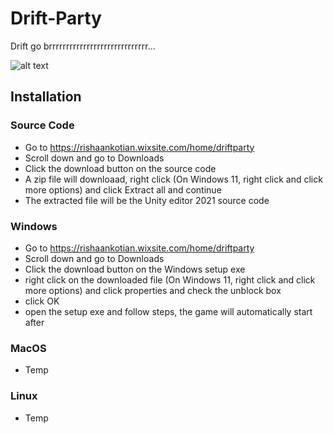# Drift-Party
Drift go brrrrrrrrrrrrrrrrrrrrrrrrrrrrr...


![alt text](https://by3301files.storage.live.com/y4mraANHaIepKUXnvFznFty9PuaVNGW1aRFtnqh0BlFKp0o9IhP6VctKNXN1bMIfrIpIuwMMdBdAvuRkIyqgC8vkJKPvNfhiFdeYfY5iCu5DX0y9s2IC-wN5abE_T2whsEstJqy1KmGWN9x0D6_pbIg8dg5H07_ORRmlhUduorgdES5pgA5Y2fIDYcJhHkECUeM?width=500&height=500&cropmode=none)


## Installation
### Source Code

 - Go to https://rishaankotian.wixsite.com/home/driftparty
 - Scroll down and go to Downloads
 - Click the download button on the source code
 - A zip file will downloaad, right click (On Windows 11, right click and click more options) and click Extract all and continue
 - The extracted file will be the Unity editor 2021 source code

### Windows

 - Go to https://rishaankotian.wixsite.com/home/driftparty
 - Scroll down and go to Downloads
 - Click the download button on the Windows setup exe
 - right click on the downloaded file (On Windows 11, right click and click more options) and click properties and check the unblock box
 - click OK
 - open the setup exe and follow steps, the game will automatically start after

### MacOS

 - Temp

### Linux

 - Temp
